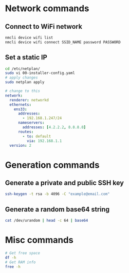 # Network commands

## Connect to WiFi network

```bash
nmcli device wifi list
nmcli device wifi connect SSID_NAME password PASSWORD
```

## Set a static IP

```bash
cd /etc/netplan/
sudo vi 00-installer-config.yaml
# apply changes 
sudo netplan apply
```

```yml
# change to this
network:
  renderer: networkd
  ethernets:
    ens33:
      addresses:
        - 192.168.1.247/24
      nameservers:
        addresses: [4.2.2.2, 8.8.8.8]
      routes:
        - to: default
          via: 192.168.1.1
  version: 2
```

# Generation commands

## Generate a private and public SSH key

```bash
ssh-keygen -t rsa -b 4096 -C "example@email.com"
```

## Generate a random base64 string

```bash
cat /dev/urandom | head -c 64 | base64
```

# Misc commands

```bash
# Get free space
df -h
# Get RAM info
free -h
```
